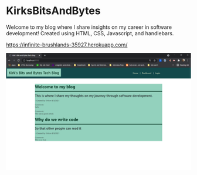 # KirksBitsAndBytes

Welcome to my blog where I share insights on my career in software development!  Created using HTML, CSS, Javascript, and handlebars.

https://infinite-brushlands-35927.herokuapp.com/

![Technical Blog](images/techblog.png)
